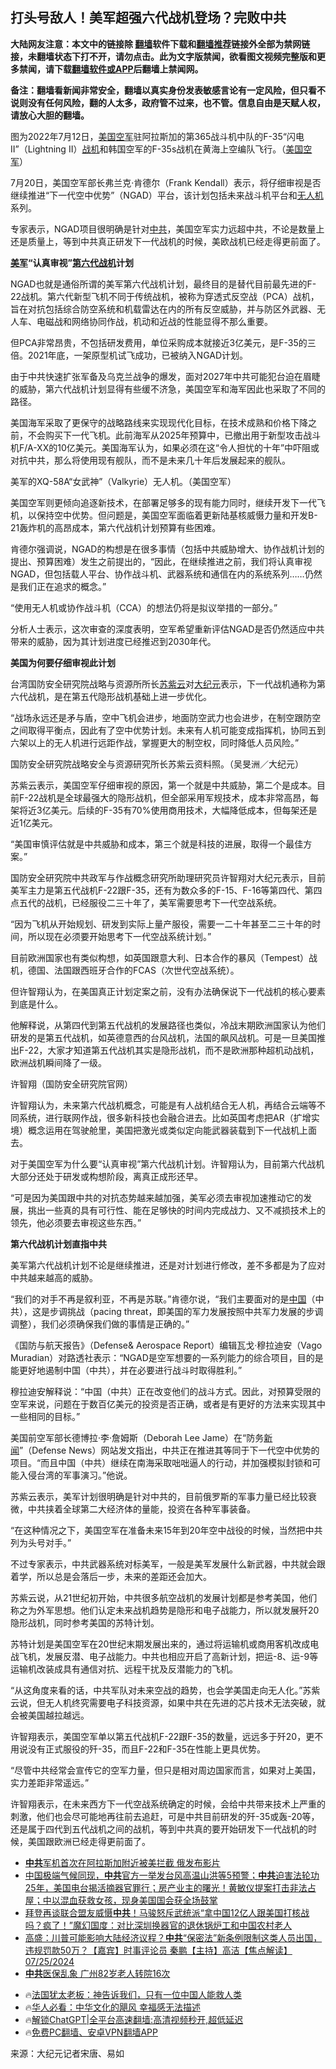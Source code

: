  <!-- 面包屑导航 --> <h2>打头号敌人！美军超强六代战机登场？完败中共</h2> <p class="notice"><b>大陆网友注意：本文中的链接除 <a href="https://github.com/bannedbook/fanqiang" >翻墙</a>软件下载和<a href="https://github.com/killgcd/justmysocks/blob/master/README.md">翻墙推荐</a>链接外全部为禁网链接，未翻墙状态下打不开，请勿点击。此为文字版禁闻，欲看图文视频完整版和更多禁闻，请下载<a href="https://github.com/bannedbook/fanqiang">翻墙软件或APP</a>后翻墙上禁闻网。</p><p>备注：翻墙看新闻非常安全，翻墙以真实身份发表敏感言论有一定风险，但只看不说则没有任何风险，翻的人太多，政府管不过来，也不管。信息自由是天赋人权，请放心大胆的翻墙。</b></p>  <div class="entry"> <p id="conimg">图为2022年7月12日，<a href="https://www.bannedbook.org/bnews/tag/%e7%be%8e%e5%9b%bd/" class="st_tag internal_tag" rel="tag" title="标签 美国 下的日志">美国</a><a href="https://www.bannedbook.org/bnews/tag/%e7%a9%ba%e5%86%9b/" class="st_tag internal_tag" rel="tag" title="标签 空军 下的日志">空军</a>驻阿拉斯加的第365战斗机中队的F-35“闪电II”（Lightning II）<a href="https://www.bannedbook.org/bnews/tag/%e6%88%98%e6%9c%ba/" class="st_tag internal_tag" rel="tag" title="标签 战机 下的日志">战机</a>和韩国空军的F-35s战机在黄海上空编队飞行。（<a href="https://www.bannedbook.org/bnews/tag/%E7%BE%8E%E5%9B%BD%E7%A9%BA%E5%86%9B/" class="st_tag internal_tag" rel="tag" title="标签 美国空军 下的日志">美国空军</a>）</p> <p>7月20日，美国空军部长弗兰克‧肯德尔（Frank Kendall）表示，将仔细审视是否继续推进“下一代空中优势”（NGAD）平台，该计划包括未来战斗机平台和<a href="https://www.bannedbook.org/bnews/tag/%e6%97%a0%e4%ba%ba%e6%9c%ba/" class="st_tag internal_tag" rel="tag" title="标签 无人机 下的日志">无人机</a>系列。</p> <p>专家表示，NGAD项目很明确是针对<a href="https://www.bannedbook.org/bnews/tag/%e4%b8%ad%e5%85%b1/" class="st_tag internal_tag" rel="tag" title="标签 中共 下的日志">中共</a>，美国空军实力远超中共，不论是数量上还是质量上，等到中共真正研发下一代战机的时候，美欧战机已经走得更前面了。</p> <p><strong><a href="https://www.bannedbook.org/bnews/tag/%e7%be%8e%e5%86%9b/" class="st_tag internal_tag" rel="tag" title="标签 美军 下的日志">美军</a>“认真审视”<a href="https://www.bannedbook.org/bnews/tag/%E7%AC%AC%E5%85%AD%E4%BB%A3%E6%88%98%E6%9C%BA/" class="st_tag internal_tag" rel="tag" title="标签 第六代战机 下的日志">第六代战机</a>计划</strong></p> <p>NGAD也就是通俗所谓的美军第六代战机计划，最终目的是替代目前最先进的F-22战机。第六代新型飞机不同于传统战机，被称为穿透式反空战（PCA）战机，旨在对抗包括综合防空系统和机载雷达在内的所有反空威胁，并与防区外武器、无人车、电磁战和网络协同作战，机动和近战的性能显得不那么重要。</p> <p>但PCA非常昂贵，不包括研发费用，单位采购成本就接近3亿美元，是F-35的三倍。2021年底，一架原型机试飞成功，已被纳入NGAD计划。</p> <p>由于中共快速扩张军备及乌克兰战争的爆发，面对2027年中共可能犯台迫在眉睫的威胁，第六代战机计划显得有些缓不济急，美国空军和海军因此也采取了不同的路径。</p> <p>美国海军采取了更保守的战略路线来实现现代化目标，在技术成熟和价格下降之前，不会购买下一代飞机。此前海军从2025年预算中，已撤出用于新型攻击战斗机F/A-XX的10亿美元。美国海军认为，如果必须在这“令人担忧的十年”中吓阻或对抗中共，那么将使用现有舰队，而不是未来几十年后发展起来的舰队。</p> <p>美军的XQ-58A“女武神”（Valkyrie）无人机。（美国空军）</p> <p>美国空军则更倾向追逐新技术，在部署足够多的现有能力同时，继续开发下一代飞机，以保持空中优势。但问题是，美国空军面临着更新陆基核威慑力量和开发B-21轰炸机的高昂成本，第六代战机计划预算有些困难。</p> <p>肯德尔强调说，NGAD的构想是在很多事情（包括中共威胁增大、协作战机计划的提出、预算困难）发生之前提出的，“因此，在继续推进之前，我们将认真审视NGAD，但包括载人平台、协作战斗机、武器系统和通信在内的系统系列……仍然是我们正在追求的概念。”</p>  <p>“使用无人机或协作战斗机（CCA）的想法仍将是拟议举措的一部分。”</p> <p>分析人士表示，这次审查的深度表明，空军希望重新评估NGAD是否仍然适应中共带来的威胁，因为其计划进度已经推迟到2030年代。</p> <p><strong>美国为何要仔细审视此计划</strong></p> <p>台湾国防安全研究院战略与资源所所长<a href="https://www.bannedbook.org/bnews/tag/%E8%8B%8F%E7%B4%AB%E4%BA%91/" class="st_tag internal_tag" rel="tag" title="标签 苏紫云 下的日志">苏紫云</a>对<span class='wp_keywordlink_affiliate'><a href="http://www.epochtimes.com/" title="大纪元" target="_blank">大纪元</a></span>表示，下一代战机通称为第六代战机，是在第五代隐形战机基础上进一步优化。</p> <p>“战场永远还是矛与盾，空中飞机会进步，地面防空武力也会进步，在制空跟防空之间取得平衡点，因此有了空中优势计划。未来有人机可能变成指挥机，协同五到六架以上的无人机进行远距作战，掌握更大的制空权，同时降低人员风险。”</p> <p>国防安全研究院战略安全与资源研究所长苏紫云资料照。（吴旻洲／大纪元）</p> <p>苏紫云表示，美国空军仔细审视的原因，第一个就是中共威胁，第二个是成本。目前F-22战机是全球最强大的隐形战机，但全部采用军规技术，成本非常高昂，每架将近3亿美元。后续的F-35有70%使用商用技术，大幅降低成本，但每架还是近1亿美元。</p> <p>“美国审慎评估就是中共威胁和成本，第三个就是科技的进展，取得一个最佳方案。”</p> <p>国防安全研究院中共政军与作战概念研究所助理研究员许智翔对大纪元表示，目前美军主力是第五代战机F-22跟F-35，还有为数众多的F-15、F-16等第四代、第四点五代的战机，已经服役二三十年了，美军需要思考下一代空战系统。</p> <p>“因为飞机从开始规划、研发到实际上量产服役，需要一二十年甚至二三十年的时间，所以现在必须要开始思考下一代空战系统计划。”</p> <p>目前欧洲国家也有类似构想，如英国跟意大利、日本合作的暴风（Tempest）战机，德国、法国跟西班牙合作的FCAS（次世代空战系统）。</p>  <p>但许智翔认为，在美国真正计划定案之前，没有办法确保说下一代战机的核心要素到底是什么。</p> <p>他解释说，从第四代到第五代战机的发展路径也类似，冷战末期欧洲国家认为他们研发的是第五代战机，如英德意西的台风战机，法国的飙风战机。可是一旦美国推出F-22，大家才知道第五代战机其实是隐形战机，而不是欧洲那种超机动战机，欧洲战机瞬间降了一级。</p> <p>许智翔（国防安全研究院官网）</p> <p>许智翔认为，未来第六代战机概念，可能是有人战机结合无人机，再结合云端等不同系统，进行联网作战，很多新科技也会融合进去。比如英国考虑把AR（扩增实境）概念运用在驾驶舱里，美国把激光或类似定向能武器装载到下一代战机上面去。</p> <p>对于美国空军为什么要“认真审视”第六代战机计划。许智翔认为，目前第六代战机大部分还处于研发或构想阶段，离真正成形还早。</p> <p>“可是因为美国跟中共的对抗态势越来越加强，美军必须去审视加速推动它的发展，挑出一些真的具有可行性、能在足够快的时间内完成战力、又不减损技术上的领先，他必须要去审视这些东西。”</p> <p><strong>第六代战机计划直指中共</strong></p> <p>美军第六代战机计划不论是继续推进，还是对计划进行修改，差不多都是为了应对中共越来越高的威胁。</p> <p>“我们的对手不再是叙利亚，不再是苏联。”肯德尔说，“我们主要面对的是<span class='wp_keywordlink_affiliate'><a href="https://www.bannedbook.org/" title="中国" target="_blank">中国</a></span>（中共），这是步调挑战（pacing threat，即美国的军力发展按照中共军力发展的步调调整），我们必须确保我们做的事情是正确的。”</p> <p>《国防与航天报告》（Defense&amp; Aerospace Report）编辑瓦戈‧穆拉迪安（Vago Muradian）对路透社表示：“NGAD是空军想要的一系列能力的综合项目，目的是能更好地遏制中国（中共），并在必要进行战斗时取得胜利。”</p> <p>穆拉迪安解释说：“中国（中共）正在改变他们的战斗方式。因此，对预算受限的空军来说，问题在于数百亿美元的投资是否正确，或者是有更好的方法来实现其中一些相同的目标。”</p>  <p>美国前空军部长德博拉‧李‧詹姆斯（Deborah Lee Jame）在“防务<span class='wp_keywordlink_affiliate'><a href="https://www.bannedbook.org/" title="新闻">新闻</a></span>”（Defense News）网站发文指出，中共正在推进其等同于下一代空中优势的项目。“而且中国（中共）继续在南海采取咄咄逼人的行动，并加强模拟封锁和可能入侵台湾的军事演习。”他说。</p> <p>苏紫云表示，美军计划很明确是针对中共的，目前俄罗斯的军事力量已经比较衰微，中共挟着全球第二大经济体的量能，投资在各种军事装备。</p> <p>“在这种情况之下，美国空军在准备未来15年到20年空中战役的时候，当然把中共列为头号对手。”</p> <p>不过专家表示，中共武器系统对标美军，一般是美军发展什么新武器，中共就会跟着学，所以总是会落后一步，未来的差距还会加大。</p> <p>苏紫云说，从21世纪初开始，中共很多航空战机的发展计划都是参考美国，他们称之为外军思想。他们认定未来战机趋势是隐形和电子战能力，所以就发展歼20隐形战机，同时参考美国的苏特计划。</p> <p>苏特计划是美国空军在20世纪末期发展出来的，通过将运输机或商用客机改成电战飞机，发展反潜、电子战能力。中共也相应开启了高新计划，把运-8、运-9等运输机改装成具有通信对抗、远程干扰及反潜能力的飞机。</p> <p>“从这角度来看的话，中共军队对未来空战的趋势，也会学美国走向无人化。”苏紫云说，但无人机终究需要电子科技资源，如果中共在先进的芯片技术无法突破，就会被美国越拉越远。</p> <p>许智翔表示，美国空军单以第五代战机F-22跟F-35的数量，远远多于歼20，更不用说没有正式服役的歼-35，而且F-22和F-35在性能上更具优势。</p> <p>“尽管中共经常会宣传它的空军力量，但只是相对周边国家而言，如果对上美国，实力差距非常遥远。”</p> <p>许智翔表示，在未来西方下一代空战系统确定的时候，会给中共带来技术上严重的刺激，他们也会尽可能地再往前去追赶，可是中共目前研发的歼-35或轰-20等，还是属于四代到五代战机之间的战机，等到中共真的要开始研发下一代战机的时候，美国跟欧洲已经走得更前面了。</p> <!--<div id="taboola-mid-1"></div>--><ul class='op-related-articles' title='相关阅读'> <li><a href='https://www.bannedbook.org/bnews/topimagenews/20240726/2066899.html' target='_blank'><b>中共</b>军机首次在阿拉斯加附近被美拦截 俄发布影片</a></li> <li><a href='https://www.bannedbook.org/bnews/sohnews/20240726/2066898.html' target='_blank'>中国极端气候同现，<b>中共</b>官方一举发台风高温山洪等5预警；<b>中共</b>迫害法轮功25年，美国电台揭活摘器官罪行；房产业主的曙光！黄敏仪提案打击非法占屋；中以混血获救女孩，现身美国国会获全场鼓掌</a></li> <li><a href='https://www.bannedbook.org/bnews/sohnews/20240726/2066897.html' target='_blank'>拜登再谈联合盟友威慑<b>中共</b>！马骏怒斥武统派“拿中国12亿人跟美国打核战吗？疯了！”魔幻国度：对比深圳换器官的退休锅炉工和中国农村老人</a></li> <li><a href='https://www.bannedbook.org/bnews/bannedvideo/20240726/2066889.html' target='_blank'>高盛：川普可能影响大陆经济议程？<b>中共</b>“保密法”新条例限制这类人员出国，违规罚款50万？【嘉宾】时事评论员 秦鹏【主持】高洁【焦点解读】07/25/2024</a></li> <li><a href='https://www.bannedbook.org/bnews/bannedvideo/20240726/2066887.html' target='_blank'><b>中共</b>医保乱象 广州82岁老人转院16次</a></li> </ul> <ul class="texttj"> <li>🔥<a href="https://www.bannedbook.org/bnews/ssgc/20230219/1850782.html" target="_blank">法国犹太老板：神告诉我们，只有一位中国人能救人类</a></li> <li>🔥<a href="https://www.bannedbook.org/bnews/comments/20220220/1694796.html" target="_blank">华人必看：中华文化的飓风 幸福感无法描述</a></li> <li>🔥<a href="https://github.com/bannedbook/fanqiang/wiki/V2ray%E6%9C%BA%E5%9C%BA" target="_blank">解锁ChatGPT|全平台高速翻墙:高清视频秒开,超低延迟</a></li> <li>🔥<a href="https://github.com/bannedbook/fanqiang/wiki/%E7%A6%81%E9%97%BB%E7%BD%91%E5%AE%89%E5%8D%93%E7%BF%BB%E5%A2%99%E6%96%B0%E9%97%BBAPP" target="_blank">免费PC翻墙、安卓VPN翻墙APP</a></li> </ul><p class="src-info">来源：大纪元记者宋唐、易如 </p> <a name='sharetosocial'></a> <div style="margin-bottom:5px;padding-bottom:5px;clear:both"> <div id="archive-pix-1" class="banner-ads"> <!-- AuctionX Display platform tag START --> <div id="27602x728x90x621x_ADSLOT1" clicktrack="%%CLICK_URL_ESC%%"></div>  <!-- AuctionX Display platform tag END --> </div> <div id="archive-pix-2" class="banner-ads"> <!-- AuctionX Display platform tag START --> <div id="27556x300x250x621x_ADSLOT1" clicktrack="%%CLICK_URL_ESC%%" style="margin:0 auto;text-align:center"></div>  <!-- AuctionX Display platform tag END --> </div> </div>  <div id="archive-pix-1" class="banner-ads"> <!-- AuctionX Display platform tag START --> <div id="27603x728x90x621x_ADSLOT1" clicktrack="%%CLICK_URL_ESC%%"></div>  <!-- AuctionX Display platform tag END --> </div> </div><!--END ENTRY--> 